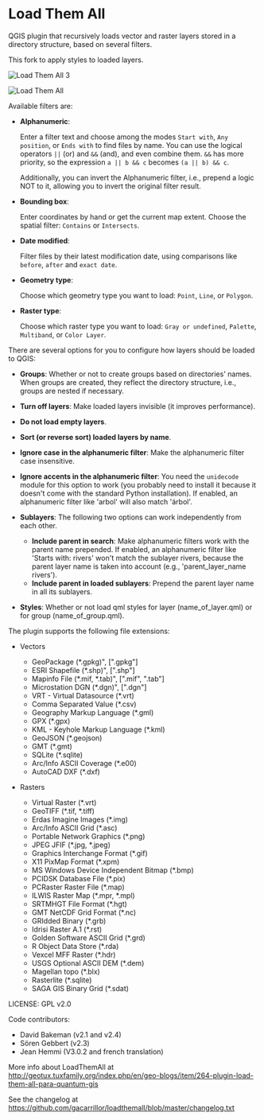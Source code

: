 # Load Them All
QGIS plugin that recursively loads vector and raster layers stored in a directory structure, based on several filters.

This fork to apply styles to loaded layers.

![Load Them All 3][2]

![Load Them All][1]

Available filters are:

* **Alphanumeric**:

  Enter a filter text and choose among the modes `Start with`, `Any position`, or `Ends with` to find files by name.
  You can use the logical operators `||` (or) and `&&` (and), and even combine them. `&&` has more priority, so the expression `a || b && c` becomes `(a || b) && c`.
  
  Additionally, you can invert the Alphanumeric filter, i.e., prepend a logic NOT to it, allowing you to invert the original filter result.

* **Bounding box**:

  Enter coordinates by hand or get the current map extent. Choose the spatial filter: `Contains` or `Intersects`.

* **Date modified**:

  Filter files by their latest modification date, using comparisons like `before`, `after` and `exact date`.

* **Geometry type**:

  Choose which geometry type you want to load: `Point`, `Line`, or `Polygon`.

* **Raster type**:

  Choose which raster type you want to load: `Gray or undefined`, `Palette`, `Multiband`, or `Color Layer`.



There are several options for you to configure how layers should be loaded to QGIS:

* **Groups**: Whether or not to create groups based on directories' names. When groups are created, they reflect the directory structure, i.e., groups are nested if necessary.

* **Turn off layers**: Make loaded layers invisible (it improves performance).

* **Do not load empty layers**.

* **Sort (or reverse sort) loaded layers by name**.

* **Ignore case in the alphanumeric filter**: Make the alphanumeric filter case insensitive.

* **Ignore accents in the alphanumeric filter**: You need the `unidecode` module for this option to work (you probably need to install it because it doesn't come with the standard Python installation). If enabled, an alphanumeric filter like 'arbol' will also match 'árbol'.

* **Sublayers**:
  The following two options can work independently from each other.
  * **Include parent in search**: Make alphanumeric filters work with the parent name prepended. If enabled,  an alphanumeric filter like 'Starts with: rivers' won't match the sublayer rivers, because the parent layer name is taken into account (e.g., 'parent_layer_name rivers').
  * **Include parent in loaded sublayers**: Prepend the parent layer name in all its sublayers. 

* **Styles**: Whether or not load qml styles for layer (name_of_layer.qml) or for group (name_of_group.qml).

The plugin supports the following file extensions:
* Vectors
  * GeoPackage (*.gpkg)", [".gpkg"]
  * ESRI Shapefile (*.shp)", [".shp"]
  * Mapinfo File (*.mif, *.tab)", [".mif", ".tab"]
  * Microstation DGN (*.dgn)", [".dgn"]
  * VRT - Virtual Datasource (*.vrt)
  * Comma Separated Value (*.csv)
  * Geography Markup Language (*.gml)
  * GPX (*.gpx)
  * KML - Keyhole Markup Language (*.kml)
  * GeoJSON (*.geojson)
  * GMT (*.gmt)
  * SQLite (*.sqlite)
  * Arc/Info ASCII Coverage (*.e00)
  * AutoCAD DXF (*.dxf)


* Rasters
  * Virtual Raster (*.vrt)
  * GeoTIFF (*.tif, *.tiff)
  * Erdas Imagine Images (*.img)
  * Arc/Info ASCII Grid (*.asc)
  * Portable Network Graphics (*.png)
  * JPEG JFIF (*.jpg, *.jpeg)
  * Graphics Interchange Format (*.gif)
  * X11 PixMap Format (*.xpm)
  * MS Windows Device Independent Bitmap (*.bmp)
  * PCIDSK Database File (*.pix)
  * PCRaster Raster File (*.map)
  * ILWIS Raster Map (*.mpr, *.mpl)
  * SRTMHGT File Format (*.hgt)
  * GMT NetCDF Grid Format (*.nc)
  * GRIdded Binary (*.grb)
  * Idrisi Raster A.1 (*.rst)
  * Golden Software ASCII Grid (*.grd)
  * R Object Data Store (*.rda)
  * Vexcel MFF Raster (*.hdr)
  * USGS Optional ASCII DEM (*.dem)
  * Magellan topo (*.blx)
  * Rasterlite (*.sqlite)
  * SAGA GIS Binary Grid (*.sdat)


LICENSE: GPL v2.0

Code contributors:
* David Bakeman (v2.1 and v2.4)
* Sören Gebbert (v2.3)
* Jean Hemmi (V3.0.2 and french translation)

More info about LoadThemAll at http://geotux.tuxfamily.org/index.php/en/geo-blogs/item/264-plugin-load-them-all-para-quantum-gis

See the changelog at https://github.com/gacarrillor/loadthemall/blob/master/changelog.txt


[1]: http://downloads.tuxfamily.org/tuxgis/geoblogs/plugin_LoadThemAll/imgs/LoadThemAll_v2_4.png
[2]: http://downloads.tuxfamily.org/tuxgis/geoblogs/plugin_LoadThemAll/imgs/load_them_all_v3_0.gif
